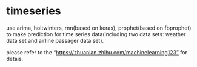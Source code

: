# timeseries
use arima, holtwinters, rnn(based on keras), prophet(based on fbprophet) to make prediction 
for time series data(including two data sets: weather data set and airline passager data set).

please refer to the “https://zhuanlan.zhihu.com/machinelearning123” for detais. 
